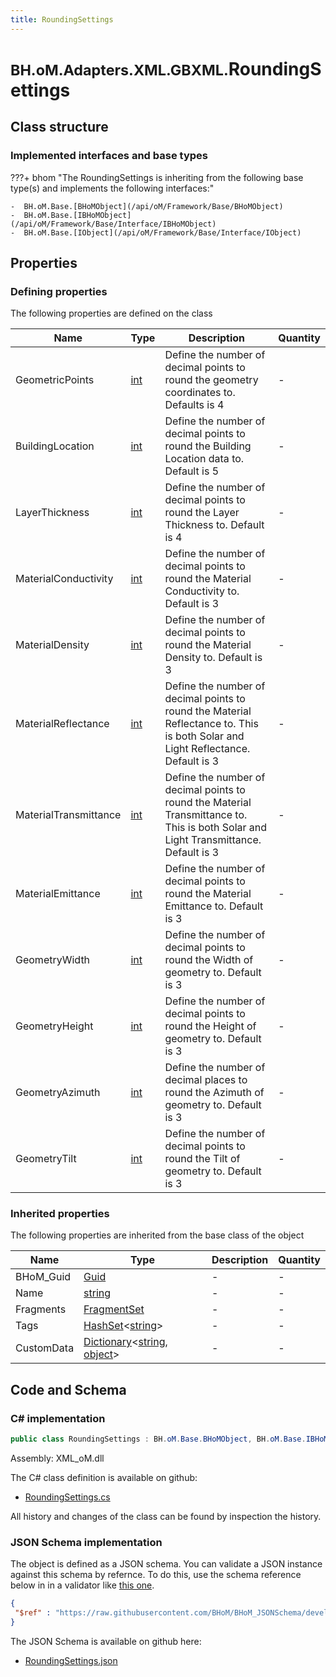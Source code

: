 ```yaml
---
title: RoundingSettings
---
```


# <small>BH.oM.Adapters.XML.GBXML.</small>**RoundingSettings**



## Class structure

### Implemented interfaces and base types

???+ bhom "The RoundingSettings is inheriting from the following base type(s) and implements the following interfaces:"

    -  BH.oM.Base.[BHoMObject](/api/oM/Framework/Base/BHoMObject)
    -  BH.oM.Base.[IBHoMObject](/api/oM/Framework/Base/Interface/IBHoMObject)
    -  BH.oM.Base.[IObject](/api/oM/Framework/Base/Interface/IObject)


## Properties



### Defining properties

The following properties are defined on the class

| Name             | Type             | Description      | Quantity         |
|------------------|------------------|------------------|------------------|
| GeometricPoints | [int](https://learn.microsoft.com/en-us/dotnet/api/System.Int32?view=netstandard-2.0) | Define the number of decimal points to round the geometry coordinates to. Defaults is 4 | - |
| BuildingLocation | [int](https://learn.microsoft.com/en-us/dotnet/api/System.Int32?view=netstandard-2.0) | Define the number of decimal points to round the Building Location data to. Default is 5 | - |
| LayerThickness | [int](https://learn.microsoft.com/en-us/dotnet/api/System.Int32?view=netstandard-2.0) | Define the number of decimal points to round the Layer Thickness to. Default is 4 | - |
| MaterialConductivity | [int](https://learn.microsoft.com/en-us/dotnet/api/System.Int32?view=netstandard-2.0) | Define the number of decimal points to round the Material Conductivity to. Default is 3 | - |
| MaterialDensity | [int](https://learn.microsoft.com/en-us/dotnet/api/System.Int32?view=netstandard-2.0) | Define the number of decimal points to round the Material Density to. Default is 3 | - |
| MaterialReflectance | [int](https://learn.microsoft.com/en-us/dotnet/api/System.Int32?view=netstandard-2.0) | Define the number of decimal points to round the Material Reflectance to. This is both Solar and Light Reflectance. Default is 3 | - |
| MaterialTransmittance | [int](https://learn.microsoft.com/en-us/dotnet/api/System.Int32?view=netstandard-2.0) | Define the number of decimal points to round the Material Transmittance to. This is both Solar and Light Transmittance. Default is 3 | - |
| MaterialEmittance | [int](https://learn.microsoft.com/en-us/dotnet/api/System.Int32?view=netstandard-2.0) | Define the number of decimal points to round the Material Emittance to. Default is 3 | - |
| GeometryWidth | [int](https://learn.microsoft.com/en-us/dotnet/api/System.Int32?view=netstandard-2.0) | Define the number of decimal points to round the Width of geometry to. Default is 3 | - |
| GeometryHeight | [int](https://learn.microsoft.com/en-us/dotnet/api/System.Int32?view=netstandard-2.0) | Define the number of decimal points to round the Height of geometry to. Default is 3 | - |
| GeometryAzimuth | [int](https://learn.microsoft.com/en-us/dotnet/api/System.Int32?view=netstandard-2.0) | Define the number of decimal places to round the Azimuth of geometry to. Default is 3 | - |
| GeometryTilt | [int](https://learn.microsoft.com/en-us/dotnet/api/System.Int32?view=netstandard-2.0) | Define the number of decimal points to round the Tilt of geometry to. Default is 3 | - |


### Inherited properties
The following properties are inherited from the base class of the object

| Name             | Type             | Description      | Quantity         |
|------------------|------------------|------------------|------------------|
| BHoM_Guid | [Guid](https://learn.microsoft.com/en-us/dotnet/api/System.Guid?view=netstandard-2.0) | - | - |
| Name | [string](https://learn.microsoft.com/en-us/dotnet/api/System.String?view=netstandard-2.0) | - | - |
| Fragments | [FragmentSet](/api/oM/Framework/Base/FragmentSet) | - | - |
| Tags | [HashSet](https://learn.microsoft.com/en-us/dotnet/api/System.Collections.Generic.HashSet-1?view=netstandard-2.0)&lt;[string](https://learn.microsoft.com/en-us/dotnet/api/System.String?view=netstandard-2.0)&gt; | - | - |
| CustomData | [Dictionary](https://learn.microsoft.com/en-us/dotnet/api/System.Collections.Generic.Dictionary-2?view=netstandard-2.0)&lt;[string](https://learn.microsoft.com/en-us/dotnet/api/System.String?view=netstandard-2.0), [object](https://learn.microsoft.com/en-us/dotnet/api/System.Object?view=netstandard-2.0)&gt; | - | - |


## Code and Schema

### C# implementation

``` C# title="C#"
public class RoundingSettings : BH.oM.Base.BHoMObject, BH.oM.Base.IBHoMObject, BH.oM.Base.IObject
```

Assembly: XML_oM.dll

The C# class definition is available on github:

- [RoundingSettings.cs](https://github.com/BHoM/XML_Toolkit/blob/develop/XML_oM/GBXML\RoundingSettings.cs)

All history and changes of the class can be found by inspection the history.
### JSON Schema implementation

The object is defined as a JSON schema. You can validate a JSON instance against this schema by refernce. To do this, use the schema reference below in in a validator like [this one](https://www.jsonschemavalidator.net/).

``` json title="JSON Schema"
{
 "$ref" : "https://raw.githubusercontent.com/BHoM/BHoM_JSONSchema/develop/XML_oM/GBXML/RoundingSettings.json"
}
```

The JSON Schema is available on github here:

- [RoundingSettings.json](https://github.com/BHoM/BHoM_JSONSchema/blob/develop/XML_oM/GBXML/RoundingSettings.json)
